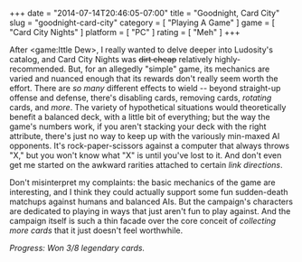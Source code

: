 +++
date = "2014-07-14T20:46:05-07:00"
title = "Goodnight, Card City"
slug = "goodnight-card-city"
category = [ "Playing A Game" ]
game = [ "Card City Nights" ]
platform = [ "PC" ]
rating = [ "Meh" ]
+++

After <game:Ittle Dew>, I really wanted to delve deeper into Ludosity's catalog, and Card City Nights was <s>dirt cheap</s> relatively highly-recommended.  But, for an allegedly "simple" game, its mechanics are varied and nuanced enough that its rewards don't really seem worth the effort.  There are <i>so many</i> different effects to wield -- beyond straight-up offense and defense, there's disabling cards, removing cards, <i>rotating</i> cards, and <i>more</i>.  The variety of hypothetical situations would theoretically benefit a balanced deck, with a little bit of everything; but the way the game's numbers work, if you aren't stacking your deck with the right attribute, there's just no way to keep up with the variously min-maxed AI opponents.  It's rock-paper-scissors against a computer that always throws "X," but you won't know what "X" is until you've lost to it.  And don't even get me started on the awkward rarities attached to certain <i>link directions</i>.

Don't misinterpret my complaints: the basic mechanics of the game are interesting, and I think they could actually support some fun sudden-death matchups against humans and balanced AIs.  But the campaign's characters are dedicated to playing in ways that just aren't fun to play against.  And the campaign itself is such a thin facade over the core conceit of <i>collecting more cards</i> that it just doesn't feel worthwhile.

<i>Progress: Won 3/8 legendary cards.</i>